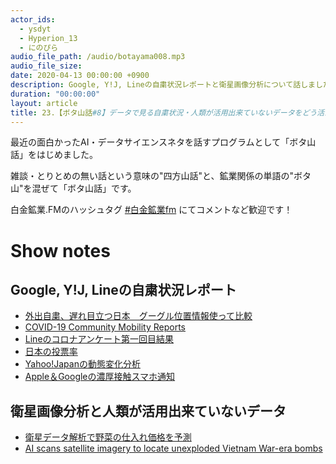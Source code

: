 ```yaml
---
actor_ids:
  - ysdyt
  - Hyperion_13
  - にのぴら
audio_file_path: /audio/botayama008.mp3
audio_file_size:
date: 2020-04-13 00:00:00 +0900
description: Google, Y!J, Lineの自粛状況レポートと衛星画像分析について話しました！
duration: "00:00:00"
layout: article
title: 23.【ボタ山話#8】データで見る自粛状況・人類が活用出来ていないデータをどう活かすか
---
```

最近の面白かったAI・データサイエンスネタを話すプログラムとして「ボタ山話」をはじめました。  

雑談・とりとめの無い話という意味の"四方山話"と、鉱業関係の単語の"ボタ山"を混ぜて「ボタ山話」です。

白金鉱業.FMのハッシュタグ [#白金鉱業fm](https://twitter.com/search?q=%23%E7%99%BD%E9%87%91%E9%89%B1%E6%A5%ADfm&src=typed_query) にてコメントなど歓迎です！



# Show notes

## Google, Y!J, Lineの自粛状況レポート

- [外出自粛、遅れ目立つ日本　グーグル位置情報使って比較](https://www.asahi.com/articles/ASN4436STN44UHBI00F.html)
- [COVID-19 Community Mobility Reports](https://www.google.com/covid19/mobility/)
- [Lineのコロナアンケート第一回目結果](https://www.mhlw.go.jp/stf/newpage_10695.html)
- [日本の投票率](https://www.soumu.go.jp/senkyo/senkyo_s/news/sonota/ritu/)
- [Yahoo!Japanの動態変化分析](https://about.yahoo.co.jp/info/blog/20200409/bigdata.html)
- [Apple＆Googleの濃厚接触スマホ通知](https://www.apple.com/newsroom/2020/04/apple-and-google-partner-on-covid-19-contact-tracing-technology/)



## 衛星画像分析と人類が活用出来ていないデータ

- [衛星データ解析で野菜の仕入れ価格を予測](https://ainow.ai/2020/04/03/211440/)
- [AI scans satellite imagery to locate unexploded Vietnam War-era bombs](https://newatlas.com/computers/ai-vietnam-war-unexploded-bombs/)
